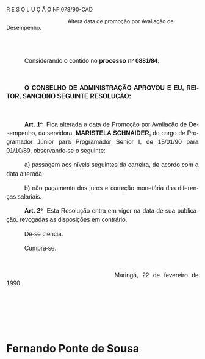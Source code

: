 <body lang=PT-BR style='tab-interval:35.4pt'>

<div class=Section1>

<p class=MsoTitle>R E S O L U Ç Ã O Nº 078/90-CAD</p>

<p class=MsoBlockText style='text-indent:120.5pt'>Altera data de promoção por
Avaliação de Desempenho.</p>

<p class=MsoNormal style='margin-top:0cm;margin-right:3.7pt;margin-bottom:0cm;
margin-left:7.0cm;margin-bottom:.0001pt;text-align:justify;line-height:150%'><b
style='mso-bidi-font-weight:normal'><span style='font-size:12.0pt;mso-bidi-font-size:
10.0pt;font-family:Arial'><![if !supportEmptyParas]>&nbsp;<![endif]><o:p></o:p></span></b></p>

<p class=MsoNormal style='margin-top:0cm;margin-right:3.7pt;margin-bottom:0cm;
margin-left:7.0cm;margin-bottom:.0001pt;text-align:justify;line-height:150%'><b
style='mso-bidi-font-weight:normal'><span style='font-size:12.0pt;mso-bidi-font-size:
10.0pt;font-family:Arial'><![if !supportEmptyParas]>&nbsp;<![endif]><o:p></o:p></span></b></p>

<p class=MsoNormal style='text-align:justify;text-indent:35.45pt'><span
style='font-size:12.0pt;mso-bidi-font-size:10.0pt;font-family:Arial'>Considerando
o contido no <b>processo nº 0881/84</b>,<o:p></o:p></span></p>

<p class=MsoNormal style='text-align:justify;text-indent:35.45pt;line-height:
17.4pt'><span style='font-size:12.0pt;mso-bidi-font-size:10.0pt;font-family:
Arial'><![if !supportEmptyParas]>&nbsp;<![endif]><o:p></o:p></span></p>

<p class=MsoNormal style='text-align:justify;text-indent:35.45pt;line-height:
16.2pt'><b><span style='font-size:12.0pt;mso-bidi-font-size:10.0pt;font-family:
Arial'>O CONSELHO DE ADMINISTRAÇÃO APROVOU E EU, REITOR, SANCIONO SEGUINTE
RESOLUÇÃO:<o:p></o:p></span></b></p>

<p class=MsoNormal style='text-align:justify;text-indent:35.45pt;line-height:
17.4pt'><span style='font-size:12.0pt;mso-bidi-font-size:10.0pt;font-family:
Arial'><![if !supportEmptyParas]>&nbsp;<![endif]><o:p></o:p></span></p>

<p class=MsoNormal style='text-align:justify;text-indent:35.45pt;line-height:
17.4pt'><b><span style='font-size:12.0pt;mso-bidi-font-size:10.0pt;font-family:
Arial'>Art. 1º<span style="mso-spacerun: yes">  </span></span></b><span
style='font-size:12.0pt;mso-bidi-font-size:10.0pt;font-family:Arial'>Fica
alterada a data de Promoção por Avaliação de Desempenho, da servidora<span
style="mso-spacerun: yes">  </span><b style='mso-bidi-font-weight:normal'>MARISTELA
SCHNAIDER, </b>do cargo de Programador Júnior para Programador Senior I, de
15/01/90 para 01/10/89, observando-se o seguinte:<o:p></o:p></span></p>

<p class=MsoNormal style='text-align:justify;text-indent:35.45pt;line-height:
17.4pt'><span style='font-size:12.0pt;mso-bidi-font-size:10.0pt;font-family:
Arial'>a) passagem aos níveis seguintes da carreira, de acordo com a data
alterada;<o:p></o:p></span></p>

<p class=MsoNormal style='text-align:justify;text-indent:35.45pt;line-height:
17.4pt'><span style='font-size:12.0pt;mso-bidi-font-size:10.0pt;font-family:
Arial'>b) não pagamento dos juros e correção monetária das diferenças
salariais.<o:p></o:p></span></p>

<p class=MsoNormal style='text-align:justify;text-indent:35.45pt;line-height:
17.4pt;tab-stops:360.0pt'><b><span style='font-size:12.0pt;mso-bidi-font-size:
10.0pt;font-family:Arial'>Art. 2º<span style="mso-spacerun: yes">  </span></span></b><span
style='font-size:12.0pt;mso-bidi-font-size:10.0pt;font-family:Arial'>Esta
Resolução entra em vigor na data de sua publicação, revogadas as disposições em
contrário.<o:p></o:p></span></p>

<p class=MsoNormal style='text-align:justify;text-indent:35.45pt;line-height:
17.4pt;tab-stops:360.0pt'><span style='font-size:12.0pt;mso-bidi-font-size:
10.0pt;font-family:Arial'>Dê-se ciência.<o:p></o:p></span></p>

<p class=MsoNormal style='text-align:justify;text-indent:35.45pt;line-height:
17.4pt'><span style='font-size:12.0pt;mso-bidi-font-size:10.0pt;font-family:
Arial'>Cumpra-se.<o:p></o:p></span></p>

<p class=MsoNormal style='text-align:justify;text-indent:35.45pt;line-height:
150%'><span style='font-size:12.0pt;mso-bidi-font-size:10.0pt;font-family:Arial'><![if !supportEmptyParas]>&nbsp;<![endif]><o:p></o:p></span></p>

<p class=MsoNormal style='text-align:justify;text-indent:212.65pt;line-height:
150%'><span style='font-size:12.0pt;mso-bidi-font-size:10.0pt;font-family:Arial'>Maringá,
22 de fevereiro de 1990.<o:p></o:p></span></p>

<p class=MsoNormal style='text-align:justify;text-indent:212.65pt;line-height:
150%'><span style='font-size:12.0pt;mso-bidi-font-size:10.0pt;font-family:Arial'><![if !supportEmptyParas]>&nbsp;<![endif]><o:p></o:p></span></p>

<p class=MsoNormal style='text-align:justify;text-indent:212.65pt;line-height:
150%'><span style='font-size:12.0pt;mso-bidi-font-size:10.0pt;font-family:Arial'><![if !supportEmptyParas]>&nbsp;<![endif]><o:p></o:p></span></p>

<p class=MsoNormal style='text-align:justify;text-indent:212.65pt;line-height:
150%'><span style='font-size:12.0pt;mso-bidi-font-size:10.0pt;font-family:Arial'><![if !supportEmptyParas]>&nbsp;<![endif]><o:p></o:p></span></p>

<h1>Fernando Ponte de Sousa</h1>

<p class=MsoNormal style='text-align:justify;text-indent:35.45pt'><span
style='font-size:12.0pt;mso-bidi-font-size:10.0pt;font-family:Arial'><![if !supportEmptyParas]>&nbsp;<![endif]><o:p></o:p></span></p>

</div>

</body>
